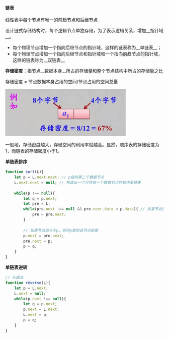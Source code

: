 #### 链表

线性表中每个节点有唯一的前趋节点和后继节点

设计链式存储结构时，每个逻辑节点单独存储，为了表示逻辑关系，增加__指针域__。

* 每个物理节点增加一个指向后继节点的指针域，这样的链表称为__单链表__；
* 每个物理节点增加一个指向后继节点和指针域和一个指向前趋节点的指针域，这样的链表称为__双链表__

__存储密度__：指节点__数据本身__所占的存储量和整个节点结构中所占的存储量之比

存储密度 = 节点数据本身占用的空间/节点占用的空间总量

![存储密度](../img/201903141858.png)

一般地，存储密度越大，存储空间的利用率就越高。显然，顺序表的存储密度为1，而链表的存储密度小于1。



__单链表排序__

```javascript
function sort(L){
	let p = L.next.next; // p指向第二个数据节点
	L.next.next = null; // 构造出一个只含有一个数据节点的有序单链表
	
	while(p !== null){
		let q = p.next;
		let pre = L;
		while(pre.next !== null && pre.next.data < p.data){ // 如果节点值小于p，则继续下个节点
			pre = pre.next;
		}
		
		// 如果节点值大于p，则将p放到该节点前面
		p.next = pre.next;
		pre.next = p;
		p = q;
	}
}
```



__单链表逆转__

```javascript
// 头插法
function reverse(L){
	let p = L.next;
	L.next = null;
	while(p.next !== null){
		let q = p.next;
		p.next = L.next;
		L.next = p;
		p = q;
	}
}
```



